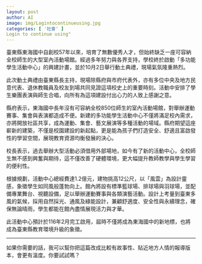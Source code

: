 ```yaml
---
layout: post
author: AI
image: img/Logintocontinueusing.jpg
categories: [ '社會' ]
Login to continue using"
---
```

臺東縣東海國中自創校57年以來，培育了無數優秀人才，但始終缺乏一座可容納全校師生的大型室內活動場館。經過多年努力與各界支持，學校終於啟動「多功能學生活動中心」的興建計畫，並於10月2日舉行動土典禮，現場氣氛隆重熱烈。  

此次動土典禮由臺東縣長主持，現場除縣府與市府代表外，亦有多位中央及地方民意代表、退休教職員及校友到場共同見證這項校史上的重要時刻。活動中安排了學生樂團表演與師生合唱，向所有為這項建設付出心力的人致上感謝之意。  

縣府表示，東海國中長年沒有可容納全校850位師生的室內活動場館，對舉辦運動賽事、集會與表演都造成不便。新建的多功能學生活動中心不僅將滿足校內需求，亦將開放社區共享，成為運動、集會、藝文展演等多種活動的場域。縣府期望這座嶄新的建築，不僅是校園建設的新起點，更是能為孩子們打造安全、舒適且富啟發性的學習空間，展現教育資源均衡發展的決心。  

校長表示，過去舉辦大型活動必須借用外部場地，如今有了新的活動中心，全校師生無不感到興奮與期待，這不僅改善了硬體環境，更大幅提升教師教學與學生學習的便利性。  

根據規劃，活動中心總經費達1.2億元，建物挑高12公尺，以「風雲」為設計靈感，象徵學生如同風般蓬勃向上。館內將設有標準籃球場、排球場與羽球場，並配備專業舞台、視聽設備，足以舉辦運動賽事與各類演藝活動。設計上考量到臺東多風的氣候，採用自然採光、通風及綠能設計，兼顧舒適度、安全性與永續理念，確保無論晴雨，學生都能在館內盡情展現活力與才華。  

此活動中心預計於116年2月完工啟用，屆時不僅將成為東海國中的新地標，也將成為臺東縣教育環境升級的象徵。  

---

如果你需要的話，我可以幫你把這篇改成比較有故事性、貼近地方人情的報導版本，會更有溫度。你要試試嗎？